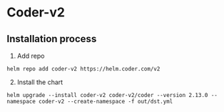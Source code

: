 # Coder-v2

## Installation process

1. Add repo

```
helm repo add coder-v2 https://helm.coder.com/v2
```

2. Install the chart

```
helm upgrade --install coder-v2 coder-v2/coder --version 2.13.0 --namespace coder-v2 --create-namespace -f out/dst.yml
```